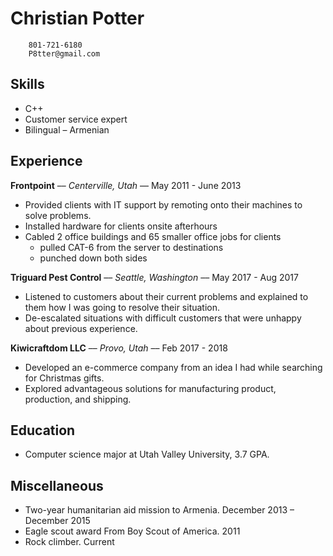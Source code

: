 # Christian Potter
        801-721-6180  
        P8tter@gmail.com

## Skills  
* C++   
* Customer service expert  
* Bilingual – Armenian  

## Experience
**Frontpoint** –– *Centerville, Utah* –– May 2011 - June 2013
* Provided clients with IT support by remoting onto their machines to solve problems. 
* Installed hardware for clients onsite afterhours 
* Cabled 2 office buildings and 65 smaller office jobs for clients 
  * pulled CAT-6 from the server to destinations
  * punched down both sides 

**Triguard Pest Control** –– *Seattle, Washington* –– May 2017 - Aug 2017
* Listened to customers about their current problems and explained to them how I was going to resolve their situation. 
* De-escalated situations with difficult customers that were unhappy about previous experience.

**Kiwicraftdom LLC** –– *Provo, Utah* –– Feb 2017 - 2018
* Developed an e-commerce company from an idea I had while searching for Christmas gifts. 
* Explored advantageous solutions for manufacturing product, production, and shipping. 

## Education
* Computer science major at Utah Valley University, 3.7 GPA.

## Miscellaneous 
* Two-year humanitarian aid mission to Armenia. December 2013 – December 2015
* Eagle scout award From Boy Scout of America. 2011
* Rock climber. Current

